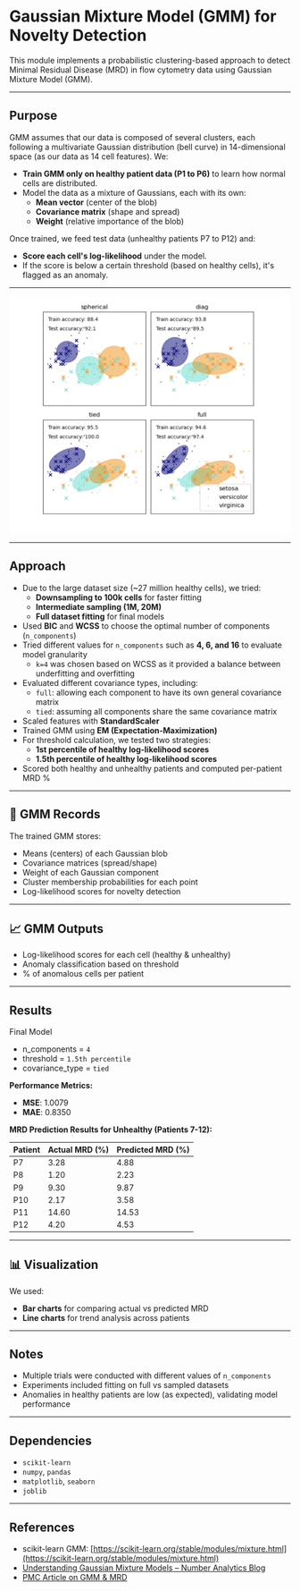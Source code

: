 # Gaussian Mixture Model (GMM) for Novelty Detection

This module implements a probabilistic clustering-based approach to detect Minimal Residual Disease (MRD) in flow cytometry data using Gaussian Mixture Model (GMM).

---

## Purpose

GMM assumes that our data is composed of several clusters, each following a multivariate Gaussian distribution (bell curve) in 14-dimensional space (as our data as 14 cell features). We:

- **Train GMM only on healthy patient data (P1 to P6)** to learn how normal cells are distributed.
- Model the data as a mixture of Gaussians, each with its own:
  - **Mean vector** (center of the blob)
  - **Covariance matrix** (shape and spread)
  - **Weight** (relative importance of the blob)

Once trained, we feed test data (unhealthy patients P7 to P12) and:

- **Score each cell's log-likelihood** under the model.
- If the score is below a certain threshold (based on healthy cells), it's flagged as an anomaly.

---
<p align = "center">
  <img src="GMM_Img.png" alt="GMM_Visualization" width="1000"/> 
</p>

---

## Approach

- Due to the large dataset size (~27 million healthy cells), we tried:
  - **Downsampling to 100k cells** for faster fitting
  - **Intermediate sampling (1M, 20M)**
  - **Full dataset fitting** for final models
- Used **BIC** and **WCSS** to choose the optimal number of components (`n_components`)
- Tried different values for `n_components` such as **4, 6, and 16** to evaluate model granularity
  - `k=4` was chosen based on WCSS as it provided a balance between underfitting and overfitting
- Evaluated different covariance types, including:
  - `full`: allowing each component to have its own general covariance matrix
  - `tied`: assuming all components share the same covariance matrix
- Scaled features with **StandardScaler**
- Trained GMM using **EM (Expectation-Maximization)**
- For threshold calculation, we tested two strategies:
  - **1st percentile of healthy log-likelihood scores**
  - **1.5th percentile of healthy log-likelihood scores**
- Scored both healthy and unhealthy patients and computed per-patient MRD %

---

## 📃 GMM Records

The trained GMM stores:

- Means (centers) of each Gaussian blob
- Covariance matrices (spread/shape)
- Weight of each Gaussian component
- Cluster membership probabilities for each point
- Log-likelihood scores for novelty detection

---

## 📈 GMM Outputs

- Log-likelihood scores for each cell (healthy & unhealthy)
- Anomaly classification based on threshold
- % of anomalous cells per patient

---

## Results

Final Model
  - n_components = `4`
  - threshold = `1.5th percentile`
  - covariance_type = `tied`

**Performance Metrics:**
  - **MSE**: 1.0079
  - **MAE**: 0.8350

**MRD Prediction Results for Unhealthy (Patients 7-12):**

| Patient | Actual MRD (%) | Predicted MRD (%) |
| ------- | -------------- | ----------------- |
| P7      | 3.28           | 4.88              |
| P8      | 1.20           | 2.23              |
| P9      | 9.30           | 9.87              |
| P10     | 2.17           | 3.58              |
| P11     | 14.60          | 14.53             |
| P12     | 4.20           | 4.53              |

---

## 📊 Visualization

We used:

- **Bar charts** for comparing actual vs predicted MRD
- **Line charts** for trend analysis across patients

---

## Notes

- Multiple trials were conducted with different values of `n_components`
- Experiments included fitting on full vs sampled datasets
- Anomalies in healthy patients are low (as expected), validating model performance

---

## Dependencies

- `scikit-learn`
- `numpy`, `pandas`
- `matplotlib`, `seaborn`
- `joblib`

---

## References

- scikit-learn GMM: [https://scikit-learn.org/stable/modules/mixture.html](https://scikit-learn.org/stable/modules/mixture.html)
- [Understanding Gaussian Mixture Models – Number Analytics Blog](https://www.numberanalytics.com/blog/understanding-gaussian-mixture-models-data-analysis)
- [PMC Article on GMM & MRD](https://pmc.ncbi.nlm.nih.gov/articles/PMC11659572/) 

